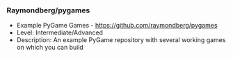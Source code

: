 ### Raymondberg/pygames
* Example PyGame Games - https://github.com/raymondberg/pygames
* Level: Intermediate/Advanced
* Description: An example PyGame repository with several working games on which you can build

